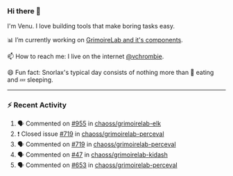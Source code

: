 ### Hi there 👋

I'm Venu. I love building tools that make boring tasks easy.

📊 I’m currently working on [GrimoireLab and it's components](https://chaoss.github.io/grimoirelab).

📫 How to reach me: I live on the internet [@vchrombie](https://www.google.co.in/search?q=vchrombie).

😄 Fun fact: Snorlax's typical day consists of nothing more than :doughnut: eating and :zzz: sleeping.

---

### :zap: Recent Activity

<!--START_SECTION:activity-->
1. 🗣 Commented on [#955](https://github.com/chaoss/grimoirelab-elk/issues/955) in [chaoss/grimoirelab-elk](https://github.com/chaoss/grimoirelab-elk)
2. ❗️ Closed issue [#719](https://github.com/chaoss/grimoirelab-perceval/issues/719) in [chaoss/grimoirelab-perceval](https://github.com/chaoss/grimoirelab-perceval)
3. 🗣 Commented on [#719](https://github.com/chaoss/grimoirelab-perceval/issues/719) in [chaoss/grimoirelab-perceval](https://github.com/chaoss/grimoirelab-perceval)
4. 🗣 Commented on [#47](https://github.com/chaoss/grimoirelab-kidash/issues/47) in [chaoss/grimoirelab-kidash](https://github.com/chaoss/grimoirelab-kidash)
5. 🗣 Commented on [#653](https://github.com/chaoss/grimoirelab-perceval/issues/653) in [chaoss/grimoirelab-perceval](https://github.com/chaoss/grimoirelab-perceval)
<!--END_SECTION:activity-->

<!--
**vchrombie/vchrombie** is a ✨ _special_ ✨ repository because its `README.md` (this file) appears on your GitHub profile.

Here are some ideas to get you started:

- 🔭 I’m currently working on ...
- 🌱 I’m currently learning ...
- 👯 I’m looking to collaborate on ...
- 🤔 I’m looking for help with ...
- 💬 Ask me about ...
- 📫 How to reach me: ...
- 😄 Pronouns: ...
- ⚡ Fun fact: ...
-->
